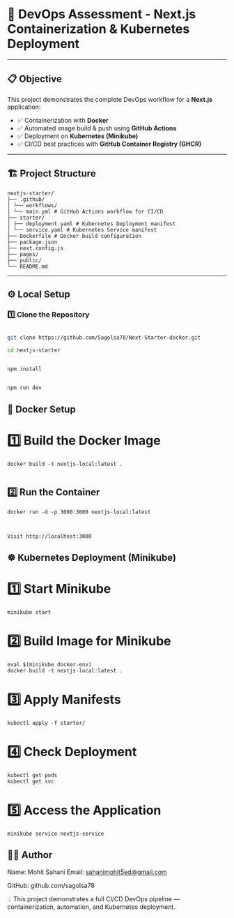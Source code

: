 # 🚀 DevOps Assessment - Next.js Containerization & Kubernetes Deployment



---

## 📋 Objective

This project demonstrates the complete DevOps workflow for a **Next.js** application:

- ✅ Containerization with **Docker**
- ✅ Automated image build & push using **GitHub Actions**
- ✅ Deployment on **Kubernetes (Minikube)**
- ✅ CI/CD best practices with **GitHub Container Registry (GHCR)**

---

## 🏗️ Project Structure


```
nextjs-starter/
├── .github/
│ └── workflows/
│ └── main.yml # GitHub Actions workflow for CI/CD
├── starter/
│ ├── deployment.yaml # Kubernetes Deployment manifest
│ └── service.yaml # Kubernetes Service manifest
├── Dockerfile # Docker build configuration
├── package.json
├── next.config.js
├── pages/
├── public/
└── README.md
```


---

## ⚙️ Local Setup

### 1️⃣ Clone the Repository
```bash

git clone https://github.com/Sagolsa78/Next-Starter-docker.git

cd nextjs-starter


npm install


npm run dev

```


## 🐳 Docker Setup

# 1️⃣ Build the Docker Image

```
docker build -t nextjs-local:latest .


```


## 2️⃣ Run the Container

```
docker run -d -p 3000:3000 nextjs-local:latest



Visit http://localhost:3000

```




## ☸️ Kubernetes Deployment (Minikube)


# 1️⃣ Start Minikube

```
minikube start

```
# 2️⃣ Build Image for Minikube

```
eval $(minikube docker-env)
docker build -t nextjs-local:latest .

```

# 3️⃣ Apply Manifests

```
kubectl apply -f starter/

```

# 4️⃣ Check Deployment

```
kubectl get pods
kubectl get svc

```

# 5️⃣ Access the Application

```
minikube service nextjs-service
```



## 🧑‍💻 Author

Name: Mohit Sahani
Email: sahanimohit5ed@gmail.com

GitHub: github.com/sagolsa78

💡 This project demonstrates a full CI/CD DevOps pipeline — containerization, automation, and Kubernetes deployment.